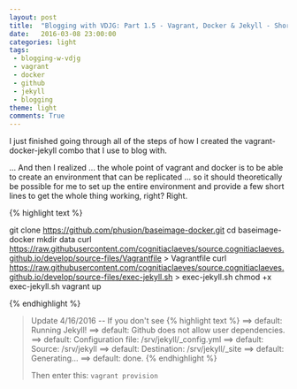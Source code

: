 ```yaml
---
layout: post
title:  "Blogging with VDJG: Part 1.5 - Vagrant, Docker & Jekyll - Shortcut!"
date:   2016-03-08 23:00:00
categories: light
tags:
 - blogging-w-vdjg
 - vagrant
 - docker
 - github
 - jekyll
 - blogging
theme: light
comments: True
---
```


I just finished going through all of the steps of how I created the vagrant-docker-jekyll combo that I use to blog with.

... And then I realized ... the whole point of vagrant and docker is to be able to create an environment that can be replicated ... so it should theoretically be possible for me to set up the entire environment and provide a few short lines to get the whole thing working, right?  Right.

{% highlight text %}

git clone https://github.com/phusion/baseimage-docker.git
cd baseimage-docker
mkdir data
curl https://raw.githubusercontent.com/cognitiaclaeves/source.cognitiaclaeves.github.io/develop/source-files/Vagrantfile > Vagrantfile
curl https://raw.githubusercontent.com/cognitiaclaeves/source.cognitiaclaeves.github.io/develop/source-files/exec-jekyll.sh > exec-jekyll.sh
chmod +x exec-jekyll.sh
vagrant up

{% endhighlight %}

> Update 4/16/2016 --
> If you don't see
> {% highlight text %}
> ==> default: Running Jekyll!
> ==> default: Github does not allow user dependencies.
> ==> default: Configuration file: /srv/jekyll/_config.yml
> ==> default:             Source: /srv/jekyll
> ==> default:        Destination: /srv/jekyll/_site
> ==> default:       Generating...
> ==> default:                     done.
> {% endhighlight %}
> 
> Then enter this:
> `vagrant provision`